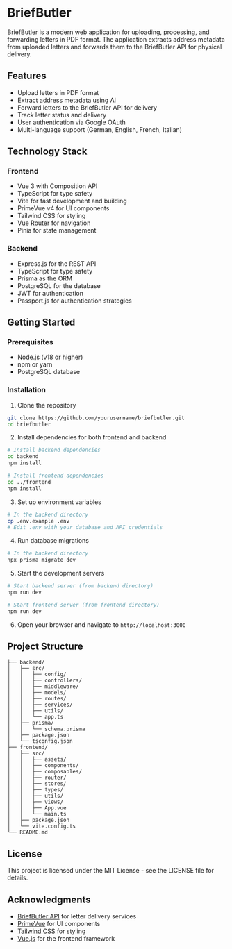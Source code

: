 # BriefButler

BriefButler is a modern web application for uploading, processing, and forwarding letters in PDF format. The application extracts address metadata from uploaded letters and forwards them to the BriefButler API for physical delivery.

## Features

- Upload letters in PDF format
- Extract address metadata using AI
- Forward letters to the BriefButler API for delivery
- Track letter status and delivery
- User authentication via Google OAuth
- Multi-language support (German, English, French, Italian)

## Technology Stack

### Frontend
- Vue 3 with Composition API
- TypeScript for type safety
- Vite for fast development and building
- PrimeVue v4 for UI components
- Tailwind CSS for styling
- Vue Router for navigation
- Pinia for state management

### Backend
- Express.js for the REST API
- TypeScript for type safety
- Prisma as the ORM
- PostgreSQL for the database
- JWT for authentication
- Passport.js for authentication strategies

## Getting Started

### Prerequisites
- Node.js (v18 or higher)
- npm or yarn
- PostgreSQL database

### Installation

1. Clone the repository
```bash
git clone https://github.com/yourusername/briefbutler.git
cd briefbutler
```

2. Install dependencies for both frontend and backend
```bash
# Install backend dependencies
cd backend
npm install

# Install frontend dependencies
cd ../frontend
npm install
```

3. Set up environment variables
```bash
# In the backend directory
cp .env.example .env
# Edit .env with your database and API credentials
```

4. Run database migrations
```bash
# In the backend directory
npx prisma migrate dev
```

5. Start the development servers
```bash
# Start backend server (from backend directory)
npm run dev

# Start frontend server (from frontend directory)
npm run dev
```

6. Open your browser and navigate to `http://localhost:3000`

## Project Structure

```
├── backend/
│   ├── src/
│   │   ├── config/
│   │   ├── controllers/
│   │   ├── middleware/
│   │   ├── models/
│   │   ├── routes/
│   │   ├── services/
│   │   ├── utils/
│   │   └── app.ts
│   ├── prisma/
│   │   └── schema.prisma
│   ├── package.json
│   └── tsconfig.json
├── frontend/
│   ├── src/
│   │   ├── assets/
│   │   ├── components/
│   │   ├── composables/
│   │   ├── router/
│   │   ├── stores/
│   │   ├── types/
│   │   ├── utils/
│   │   ├── views/
│   │   ├── App.vue
│   │   └── main.ts
│   ├── package.json
│   └── vite.config.ts
└── README.md
```

## License

This project is licensed under the MIT License - see the LICENSE file for details.

## Acknowledgments

- [BriefButler API](https://developers.briefbutler.com) for letter delivery services
- [PrimeVue](https://primevue.org/) for UI components
- [Tailwind CSS](https://tailwindcss.com/) for styling
- [Vue.js](https://vuejs.org/) for the frontend framework 